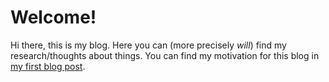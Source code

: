 # Welcome!

Hi there, this is my blog. Here you can (more precisely *will*) find my research/thoughts about things.
You can find my motivation for this blog in [my first blog post](https://brunescu.com/motivation).